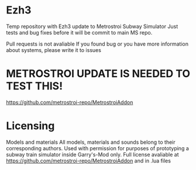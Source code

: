 # Ezh3
Temp repository with Ezh3 update to Metrostroi Subway Simulator
Just tests and bug fixes before it will be commit to main MS repo. 

Pull requests is not avaliable
If you found bug or you have more information about systems, please write it to issues

# METROSTROI UPDATE IS NEEDED TO TEST THIS!
https://github.com/metrostroi-repo/MetrostroiAddon


# Licensing
Models and materials
All models, materials and sounds belong to their corresponding authors. Used with permission for purposes of prototyping a subway train simulator inside Garry's-Mod only. Full license avaliable at https://github.com/metrostroi-repo/MetrostroiAddon and in .lua files


